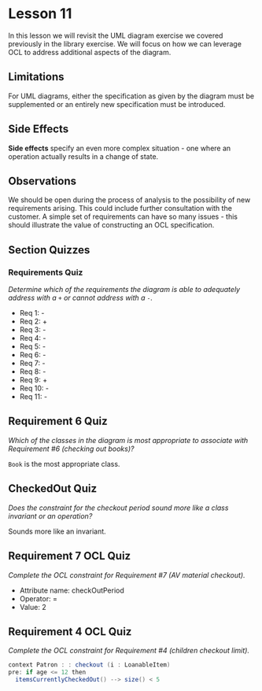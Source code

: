 # Lesson 11

In this lesson we will revisit the UML diagram exercise we covered previously in the library exercise. We will focus on how we can leverage OCL to address additional aspects of the diagram.

## Limitations

For UML diagrams, either the specification as given by the diagram must be supplemented or an entirely new specification must be introduced.

## Side Effects

**Side effects** specify an even more complex situation - one where an operation actually results in a change of state.

## Observations

We should be open during the process of analysis to the possibility of new requirements arising. This could include further consultation with the customer. A simple set of requirements can have so many issues - this should illustrate the value of constructing an OCL specification.

## Section Quizzes

### Requirements Quiz

_Determine which of the requirements the diagram is able to adequately address with a `+` or cannot address with a `-`._

- Req 1: -
- Req 2: +
- Req 3: -
- Req 4: -
- Req 5: -
- Req 6: -
- Req 7: -
- Req 8: -
- Req 9: +
- Req 10: -
- Req 11: -

## Requirement 6 Quiz

_Which of the classes in the diagram is most appropriate to associate with Requirement #6 (checking out books)?_

`Book` is the most appropriate class.

## CheckedOut Quiz

_Does the constraint for the checkout period sound more like a class invariant or an operation?_

Sounds more like an invariant.

## Requirement 7 OCL Quiz

_Complete the OCL constraint for Requirement #7 (AV material checkout)._

- Attribute name: checkOutPeriod
- Operator: =
- Value: 2

## Requirement 4 OCL Quiz

_Complete the OCL constraint for Requirement #4 (children checkout limit)._

```java
context Patron : : checkout (i : LoanableItem)
pre: if age <= 12 then
  itemsCurrentlyCheckedOut() --> size() < 5
```

